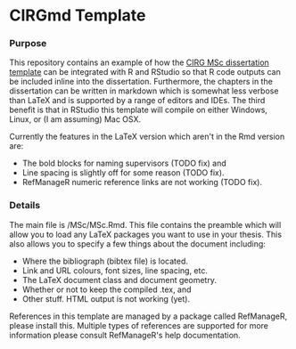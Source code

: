 # CIRGmd Template

### Purpose

This repository contains an example of how the [CIRG MSc dissertation template](http://cirg.cs.up.ac.za/visitPage.php?pageID=1706) can be integrated with R and RStudio so that R code outputs can be included inline into the dissertation. Furthermore, the chapters in the dissertation can be written in markdown which is somewhat less verbose than LaTeX and is supported by a range of editors and IDEs. The third benefit is that in RStudio this template will compile on either Windows, Linux, or (I am assuming) Mac OSX.


Currently the features in the LaTeX version which aren't in the Rmd version are:

* The bold blocks for naming supervisors (TODO fix) and
* Line spacing is slightly off for some reason (TODO fix).
* RefManageR numeric reference links are not working (TODO fix).

### Details

The main file is /MSc/MSc.Rmd. This file contains the preamble which will allow you to load any LaTeX packages you want to use in your thesis. This also allows you to specify a few things about the document including:

* Where the bibliograph (bibtex file) is located.
* Link and URL colours, font sizes, line spacing, etc.
* The LaTeX document class and document geometry. 
* Whether or not to keep the compiled .tex, and
* Other stuff. HTML output is not working (yet).

References in this template are managed by a package called RefManageR, please install this. Multiple types of references are supported for more information please consult RefManageR's help documentation.